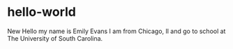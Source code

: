 # hello-world
New
Hello my name is Emily Evans I am from Chicago, Il and go to school at The University of South Carolina.
